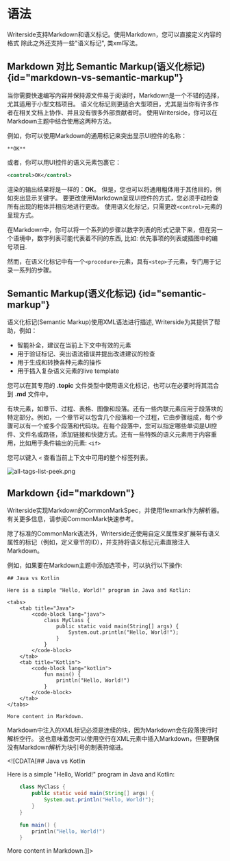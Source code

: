 # 语法

Writerside支持Markdown和语义标记。使用Markdown，您可以直接定义内容的格式
除此之外还支持一些"语义标记", 类xml写法。

## Markdown 对比 Semantic Markup(语义化标记) {id="markdown-vs-semantic-markup"}

当你需要快速编写内容并保持源文件易于阅读时，Markdown是一个不错的选择，尤其适用于小型文档项目。
语义化标记则更适合大型项目，尤其是当你有许多作者在相关文档上协作、并且没有很多外部贡献者时。
使用Writerside，你可以在Markdown主题中结合使用这两种方法。

例如，你可以使用Markdown的通用标记来突出显示UI控件的名称：

```Text
**OK**
```

或者，你可以用UI控件的语义元素包裹它：

```xml
<control>OK</control>
```

渲染的输出结果将是一样的：**OK**。
但是，您也可以将通用粗体用于其他目的，例如突出显示关键字。
要更改使用Markdown呈现UI控件的方式，您必须手动检查所有出现的粗体并相应地进行更改。
使用语义化标记，只需更改<code>&lt;control&gt;</code>元素的呈现方式。

在Markdown中，你可以将一个系列的步骤以数字列表的形式记录下来，但在另一个语境中，数字列表可能代表着不同的东西, 比如: 优先事项的列表或插图中的编号项目.

然而，在语义化标记中有一个<code>&lt;procedure&gt;</code>元素，具有<code>&lt;step&gt;</code>子元素，专门用于记录一系列的步骤。

## Semantic Markup(语义化标记) {id="semantic-markup"}

语义化标记(Semantic Markup)使用XML语法进行描述, Writerside为其提供了帮助，例如：
* 智能补全，建议在当前上下文中有效的元素
* 用于验证标记、突出语法错误并提出改进建议的检查
* 用于生成和转换各种元素的操作
* 用于插入复杂语义元素的live template

您可以在其专用的 **.topic** 文件类型中使用语义化标记，也可以在必要时将其混合到 **.md** 文件中。

有块元素，如章节、过程、表格、图像和段落。还有一些内联元素应用于段落块的特定部分。例如，一个章节可以包含几个段落和一个过程，它由步骤组成，每个步骤可以有一个或多个段落和代码块。在每个段落中，您可以指定哪些单词是UI控件、文件名或路径，添加链接和快捷方式。还有一些特殊的语义元素用于内容重用，比如用于条件输出的元素: `<if>`

 
您可以键入 `<` 查看当前上下文中可用的整个标签列表。

![all-tags-list-peek.png](all-tags-list-peek.png)


## Markdown {id="markdown"}

Writerside实现Markdown的CommonMarkSpec，并使用flexmark作为解析器。有关更多信息，请参阅CommonMark快速参考。

除了标准的CommonMark语法外，Writerside还使用自定义属性来扩展带有语义属性的标记（例如，定义章节的ID），并支持将语义标记元素直接注入Markdown。

例如，如果要在Markdown主题中添加选项卡，可以执行以下操作:

```
## Java vs Kotlin

Here is a simple "Hello, World!" program in Java and Kotlin:

<tabs>
    <tab title="Java">
        <code-block lang="java">
            class MyClass {
                public static void main(String[] args) {
                    System.out.println("Hello, World!");
                }
            }
        </code-block>
    </tab>
    <tab title="Kotlin">
        <code-block lang="kotlin">
            fun main() {
                println("Hello, World!")
            }
        </code-block>
    </tab>
</tabs>

More content in Markdown.
```

Markdown中注入的XML标记必须是连续的块，因为Markdown会在段落换行时解析空行。
这也意味着您可以使用空行在XML元素中插入Markdown，但要确保没有Markdown解析为块引号的制表符缩进。

<code-block><![CDATA[## Java vs Kotlin

Here is a simple "Hello, World!" program in Java and Kotlin:

<tabs>
<tab title="Java">

```java
    class MyClass {
        public static void main(String[] args) {
            System.out.println("Hello, World!");
        }
    }
```

</tab>
<tab title="Kotlin">

```kotlin
    fun main() {
        println("Hello, World!")
    }
```

</tab>
</tabs>

More content in Markdown.]]>
</code-block>
